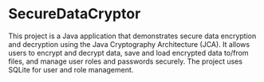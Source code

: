 # SecureDataCryptor
 This project is a Java application that demonstrates secure data encryption and decryption using the Java Cryptography Architecture (JCA). It allows users to encrypt and decrypt data, save and load encrypted data to/from files, and manage user roles and passwords securely. The project uses SQLite for user and role management.
